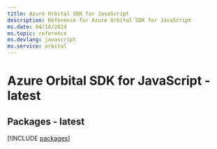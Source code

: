 ```yaml
---
title: Azure Orbital SDK for JavaScript
description: Reference for Azure Orbital SDK for JavaScript
ms.date: 04/10/2024
ms.topic: reference
ms.devlang: javascript
ms.service: orbital
---
```

# Azure Orbital SDK for JavaScript - latest
## Packages - latest
[!INCLUDE [packages](orbital-index.md)]